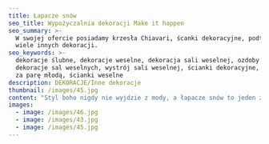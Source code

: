 ```yaml
---
title: Łapacze snów
seo_title: Wypożyczalnia dekoracji Make it happen
seo_summary: >-
  W swojej ofercie posiadamy krzesła Chiavari, ścanki dekoracyjne, podtalerze i
  wiele innych dekoracji. 
seo_keywords: >-
  dekoracje ślubne, dekoracje weselne, dekoracja sali weselnej, ozdoby ślubne,
  dekoracje sal weselnych, wystrój sali weselnej, ścianki dekoracyjne, ścianki
  za parę młodą, ścianki weselne
description: DEKORACJE/Inne dekoracje
thumbnail: /images/45.jpg
content: "Styl boho nigdy nie wyjdzie z mody, a łapacze snów to jeden z ważniejszych atrybutów tego stylu.\n\n•\tmateriał: koronka, satyna\n\n•\twymiary: 3 łapacze snów o średnicy 62 cm (2 sztuki) i 58 cm (1 sztuka)\n\n•\tkolor: biały/kość słoniowa\n\n•\tstyl: romantyczny, rustykalny, boho, bohochic\n\n•\tcena wypożyczenia: 300 zł\n\n•\ttransport na terenie Wrocławia - gratis, poza terenem Wrocławia wyceniany jest indywidualnie\n\n•\tistnieje możliwość odbioru osobistego  \n\n•\tsprawdź dostępność w kalendarzu i dokonaj wstępnej rezerwacji\n\n•\twięcej  informacji znajdziesz w zakładce [JAK DZIAŁAMY](/form)"
images:
  - image: /images/46.jpg
  - image: /images/43.jpg
  - image: /images/45.jpg
---
```


